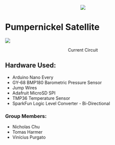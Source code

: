 <p align="center">
  <img src="https://media-exp1.licdn.com/dms/image/C4E0BAQEWMFNX1SBMlg/company-logo_200_200/0/1598978431873?e=2159024400&v=beta&t=fPfBT9lNa85C3avZFKDECI_85JkEONaOhyybJNlHeW0">
</p>


<h1 class="pumpernickel_title">Pumpernickel Satellite</h1> 
<img src="https://i.ibb.co/FWTcM1T/Whats-App-Image-2021-11-17-at-7-25-25-PM.jpg">
<p align="center">
  Current Circuit
</p>


<h2>Hardware Used:</h2>
<ul>
  <li>Arduino Nano Every</li>
  <li>GY-68 BMP180 Barometric Pressure Sensor</li>
  <li>Jump Wires</li>
  <li>Adafruit MicroSD SPI</li>
  <li>TMP36 Temperature Sensor</li>
  <li>SparkFun Logic Level Converter - Bi-Directional</li>
</ul>

<h3>Group Members:</h3>
<ul>
  <li>Nicholas Chu</li>
  <li>Tomas Harmer</li>
  <li>Vinícius Purgato</li>
</ul>
